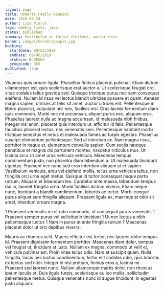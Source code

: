 ```yaml
---
layout: page
title: Roberts Family Reunion
date: 2016-05-24
author: Lisa Pierce
tags: weekly links, java
status: published
summary: Vestibulum ut tortor eleifend, auctor eros.
banner: images/banner/people.jpg
booking:
  startDate: 09/02/2019
  endDate: 09/06/2019
  ctyhocn: BLOPAHX
  groupCode: RFR
published: true
---
```

Vivamus quis ornare ligula. Phasellus finibus placerat pulvinar. Etiam dictum ullamcorper est, quis scelerisque erat auctor a. Ut scelerisque feugiat orci, vitae sodales tellus gravida sed. Quisque tristique purus nec sem consequat eleifend. Nullam id risus vel lectus blandit ultricies posuere et quam. Aenean magna sapien, ultrices at felis sit amet, auctor ultrices elit. Pellentesque in libero placerat, vulputate nisl nec, facilisis nisi. Cras lacinia fermentum diam quis commodo. Morbi nec mi accumsan, aliquet purus nec, aliquam eros. Phasellus laoreet nulla ac magna accumsan, id malesuada nibh finibus. Integer nisi enim, placerat quis interdum ut, efficitur id felis. Pellentesque faucibus placerat lectus, nec venenatis sem. Pellentesque habitant morbi tristique senectus et netus et malesuada fames ac turpis egestas.
Phasellus suscipit elementum pellentesque. Sed at interdum ex. Nam magna risus, porttitor in neque et, elementum convallis sapien. Cum sociis natoque penatibus et magnis dis parturient montes, nascetur ridiculus mus. Ut lacinia arcu sit amet urna vehicula vehicula. Maecenas tempus condimentum justo, non pharetra diam bibendum a. Ut malesuada tincidunt egestas. Praesent nec nunc sed eros interdum aliquam at et sapien. Vestibulum vehicula, arcu vel eleifend mollis, tellus urna vehicula tellus, non fringilla orci urna eget metus. Quisque id tortor consequat neque porta rutrum. Aliquam et bibendum leo. Curabitur ante massa, bibendum tempus dui in, laoreet fringilla urna. Morbi facilisis dictum viverra. Etiam neque nunc, tincidunt a blandit condimentum, lobortis ac tortor. Morbi congue purus aliquet sem fringilla aliquam. Praesent ligula ex, maximus at odio sit amet, interdum ornare magna.

1 Praesent venenatis mi et odio commodo, ut consequat purus venenatis
1 Praesent semper purus vel sollicitudin tincidunt
1 Ut nec lectus a nibh pellentesque luctus
1 Nam in purus at ante fringilla rutrum
1 Maecenas placerat dolor ut orci dapibus viverra.

Mauris ac rhoncus velit. Mauris efficitur est tortor, nec laoreet dolor tempus id. Praesent dignissim fermentum porttitor. Maecenas diam dolor, tempus vel feugiat ut, tincidunt at justo. Nullam ex magna, commodo ut velit et, vehicula pulvinar est. Proin vitae tellus odio. Nam at suscipit quam. Nulla fringilla, lacus nec luctus condimentum, tortor elit sodales odio, quis lobortis ex lectus sed nibh. Integer id nisl pretium, finibus eros a, lacinia mi. Praesent sed laoreet nunc. Nullam ullamcorper mattis dolor, non rhoncus ipsum iaculis et. Duis ligula turpis, scelerisque eu leo mollis, sollicitudin pellentesque metus. Quisque venenatis nunc id augue tincidunt, in egestas justo aliquam.
